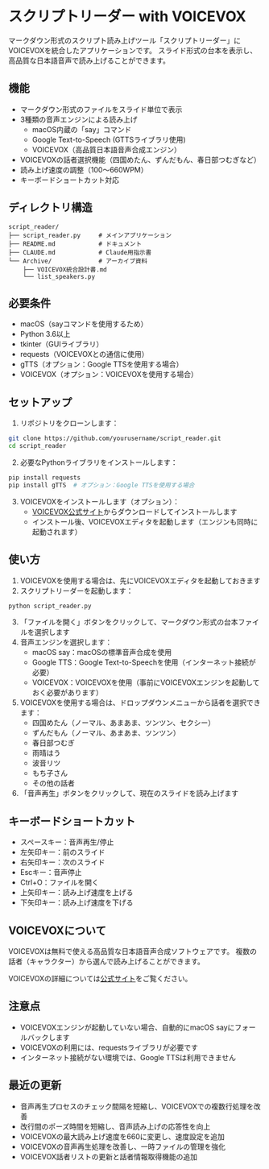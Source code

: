 # スクリプトリーダー with VOICEVOX

マークダウン形式のスクリプト読み上げツール「スクリプトリーダー」にVOICEVOXを統合したアプリケーションです。
スライド形式の台本を表示し、高品質な日本語音声で読み上げることができます。

## 機能

- マークダウン形式のファイルをスライド単位で表示
- 3種類の音声エンジンによる読み上げ
  - macOS内蔵の「say」コマンド
  - Google Text-to-Speech (GTTSライブラリ使用)
  - VOICEVOX（高品質日本語音声合成エンジン）
- VOICEVOXの話者選択機能（四国めたん、ずんだもん、春日部つむぎなど）
- 読み上げ速度の調整（100〜660WPM）
- キーボードショートカット対応

## ディレクトリ構造

```
script_reader/
├── script_reader.py     # メインアプリケーション
├── README.md            # ドキュメント
├── CLAUDE.md            # Claude用指示書
└── Archive/             # アーカイブ資料
    ├── VOICEVOX統合設計書.md
    └── list_speakers.py
```

## 必要条件

- macOS（sayコマンドを使用するため）
- Python 3.6以上
- tkinter（GUIライブラリ）
- requests（VOICEVOXとの通信に使用）
- gTTS（オプション：Google TTSを使用する場合）
- VOICEVOX（オプション：VOICEVOXを使用する場合）

## セットアップ

1. リポジトリをクローンします：

```bash
git clone https://github.com/yourusername/script_reader.git
cd script_reader
```

2. 必要なPythonライブラリをインストールします：

```bash
pip install requests
pip install gTTS  # オプション：Google TTSを使用する場合
```

3. VOICEVOXをインストールします（オプション）：
   - [VOICEVOX公式サイト](https://voicevox.hiroshiba.jp/)からダウンロードしてインストールします
   - インストール後、VOICEVOXエディタを起動します（エンジンも同時に起動されます）

## 使い方

1. VOICEVOXを使用する場合は、先にVOICEVOXエディタを起動しておきます
2. スクリプトリーダーを起動します：

```bash
python script_reader.py
```

3. 「ファイルを開く」ボタンをクリックして、マークダウン形式の台本ファイルを選択します
4. 音声エンジンを選択します：
   - macOS say：macOSの標準音声合成を使用
   - Google TTS：Google Text-to-Speechを使用（インターネット接続が必要）
   - VOICEVOX：VOICEVOXを使用（事前にVOICEVOXエンジンを起動しておく必要があります）
5. VOICEVOXを使用する場合は、ドロップダウンメニューから話者を選択できます：
   - 四国めたん（ノーマル、あまあま、ツンツン、セクシー）
   - ずんだもん（ノーマル、あまあま、ツンツン）
   - 春日部つむぎ
   - 雨晴はう
   - 波音リツ
   - もち子さん
   - その他の話者
6. 「音声再生」ボタンをクリックして、現在のスライドを読み上げます

## キーボードショートカット

- スペースキー：音声再生/停止
- 左矢印キー：前のスライド
- 右矢印キー：次のスライド
- Escキー：音声停止
- Ctrl+O：ファイルを開く
- 上矢印キー：読み上げ速度を上げる
- 下矢印キー：読み上げ速度を下げる

## VOICEVOXについて

VOICEVOXは無料で使える高品質な日本語音声合成ソフトウェアです。
複数の話者（キャラクター）から選んで読み上げることができます。

VOICEVOXの詳細については[公式サイト](https://voicevox.hiroshiba.jp/)をご覧ください。

## 注意点

- VOICEVOXエンジンが起動していない場合、自動的にmacOS sayにフォールバックします
- VOICEVOXの利用には、requestsライブラリが必要です
- インターネット接続がない環境では、Google TTSは利用できません

## 最近の更新

- 音声再生プロセスのチェック間隔を短縮し、VOICEVOXでの複数行処理を改善
- 改行間のポーズ時間を短縮し、音声読み上げの応答性を向上
- VOICEVOXの最大読み上げ速度を660に変更し、速度設定を追加
- VOICEVOXの音声再生処理を改善し、一時ファイルの管理を強化
- VOICEVOX話者リストの更新と話者情報取得機能の追加